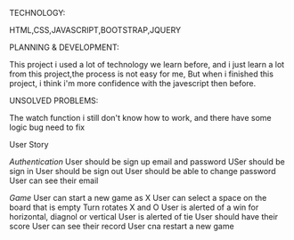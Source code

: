 TECHNOLOGY:

HTML,CSS,JAVASCRIPT,BOOTSTRAP,JQUERY

PLANNING & DEVELOPMENT:

This project i used a lot of technology we learn before, and i just learn a lot from this project,the process is not easy for me,
But when i finished this project, i think i'm more confidence with the javescript then before.

UNSOLVED PROBLEMS:

The watch function i still don't know how to work, and there have some logic bug need to fix

User Story

*Authentication*
User should be sign up email and password
USer should be sign in
User should be sign out
User should be able to change password
User can see their email

*Game*
User can start a new game as X
User can select a space on the board that is empty
Turn rotates X and O
User is alerted of a win for horizontal, diagnol or vertical
User is alerted of tie
User should have their score
User can see their record
User cna restart a new game
